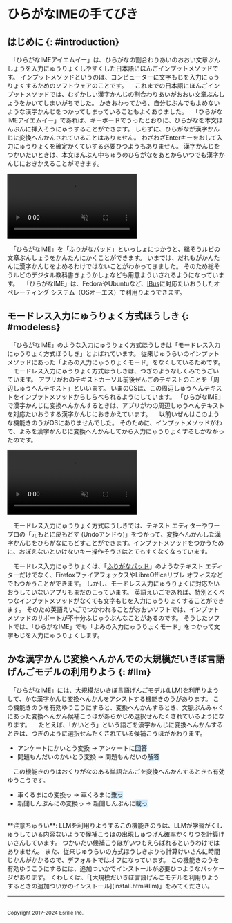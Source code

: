# ひらがなIMEの￹手￺て￻びき

## はじめに {: #introduction}

　「ひらがな￹IME￺アイエムイー￻」は、ひらがなの￹割合￺わりあい￻のおおい￹文章￺ぶんしょう￻を￹入力￺にゅうりょく￻しやすくした￹日本語￺にほんご￻インプットメソッドです。
インプットメソッドというのは、コンピューターに￹文字￺もじ￻を￹入力￺にゅうりょく￻するためのソフトウェアのことです。
　これまでの￹日本語￺にほんご￻インプットメソッドでは、むずかしい￹漢字￺かんじ￻の￹割合￺わりあい￻がおおい￹文章￺ぶんしょう￻をかいてしまいがちでした。
かきおわってから、￹自分￺じぶん￻でもよめないような￹漢字￺かんじ￻をつかってしまっていることもよくありました。
　「ひらがな￹IME￺アイエムイー￻」であれば、キーボードでうったとおりに、ひらがなを￹本文￺ほんぶん￻に￹挿入￺そうにゅう￻することができます。
しらずに、ひらがなが￹漢字￺かんじ￻に￹変換￺へんかん￻されていることはありません。
わざわざ<span class='key'>Enter</span>キーをおして￹入力￺にゅうりょく￻を￹確定￺かくてい￻する￹必要￺ひつよう￻もありません。
￹漢字￺かんじ￻をつかいたいときは、￹本文￺ほんぶん￻￹中￺ちゅう￻のひらがなをあとからいつでも￹漢字￺かんじ￻におきかえることができます。

<video controls autoplay muted playsinline>
<source src='screenshot.webm' type='video/webm'>
スクリーンショット
</video>

　「ひらがなIME」を「[ふりがなパッド](https://github.com/esrille/furiganapad)」といっしょにつかうと、￹総￺そう￻ルビの￹文章￺ぶんしょう￻をかんたんにかくことができます。
いまでは、だれもがかんたんに￹漢字￺かんじ￻をよめるわけではないことがわかってきました。
そのため￹総￺そう￻ルビのデジタル￹教科書￺きょうかしょ￻なども￹用意￺ようい￻されるようになっています。
　「ひらがなIME」は、FedoraやUbuntuなど、[IBus](https://github.com/ibus/ibus/wiki)に￹対応￺たいおう￻したオペレーティング システム（￹OS￺オーエス￻）で￹利用￺りよう￻できます。

## モードレス￹入力￺にゅうりょく￻￹方式￺ほうしき￻ {: #modeless}

　「ひらがなIME」のような￹入力￺にゅうりょく￻￹方式￺ほうしき￻は「モードレス￹入力￺にゅうりょく￻￹方式￺ほうしき￻」とよばれています。
￹従来￺じゅうらい￻のインプットメソッドにあった「よみの￹入力￺にゅうりょく￻モード」をなくしているためです。
　モードレス￹入力￺にゅうりょく￻￹方式￺ほうしき￻は、つぎのようなしくみでうごいています。
アプリがわのテキストカーソル￹前後￺ぜんご￻のテキストのことを「￹周辺￺しゅうへん￻テキスト」といいます。
いまのOSは、この￹周辺￺しゅうへん￻テキストをインプットメソッドからしらべられるようにしています。
「ひらがなIME」で￹漢字￺かんじ￻に￹変換￺へんかん￻するときは、アプリがわの￹周辺￺しゅうへん￻テキストを￹対応￺たいおう￻する￹漢字￺かんじ￻におきかえています。
　￹以前￺いぜん￻はこのような￹機能￺きのう￻がOSにありませんでした。
そのために、インプットメソッドがわで、よみを￹漢字￺かんじ￻に￹変換￺へんかん￻してから￹入力￺にゅうりょく￻するしかなかったのです。

<video controls autoplay muted playsinline>
<source src='undo.webm' type='video/webm'>
変換を元に戻す
</video>

　モードレス￹入力￺にゅうりょく￻￹方式￺ほうしき￻では、テキスト エディターやワープロの「￹元￺もと￻に￹戻￺もど￻す (￹Undo￺アンドゥ￻)」をつかって、￹変換￺へんかん￻した￹漢字￺かんじ￻をひらがなにもどすことができます。インプットメソッドをつかうために、おぼえないといけないキー￹操作￺そうさ￻はとてもすくなくなっています。

　モードレス￹入力￺にゅうりょく￻は、「[ふりがなパッド](https://github.com/esrille/furiganapad)」のようなテキスト エディターだけでなく、￹Firefox￺ファイアフォックス￻や￹LibreOffice￺リブレ オフィス￻などでもつかうことができます。
しかし、モードレス￹入力￺にゅうりょく￻に￹対応￺たいおう￻していないアプリもまだのこっています。
￹英語￺えいご￻であれば、￹特別￺とくべつ￻なインプットメソッドがなくても￹文字￺もじ￻を￹入力￺にゅうりょく￻することができます。
そのため￹英語￺えいご￻でつかわれることがおおいソフトでは、インプットメソッドのサポートが￹不十分￺ふじゅうぶん￻なことがあるのです。
そうしたソフトでは、「ひらがなIME」でも「よみの￹入力￺にゅうりょく￻モード」をつかって￹文字￺もじ￻を￹入力￺にゅうりょく￻します。

## かな￹漢字￺かんじ￻￹変換￺へんかん￻での￹大規模￺だいきぼ￻￹言語￺げんご￻モデルの￹利用￺りよう￻ {: #llm}

　「ひらがなIME」には、￹大規模￺だいきぼ￻￹言語￺げんご￻モデル(LLM)を￹利用￺りよう￻して、かな￹漢字￺かんじ￻￹変換￺へんかん￻をアシストする￹機能￺きのう￻があります。
この￹機能￺きのう￻を￹有効￺ゆうこう￻にすると、￹変換￺へんかん￻するとき、￹文脈￺ぶんみゃく￻にあった￹変換￺へんかん￻￹候補￺こうほ￻があらかじめ￹選択￺せんたく￻されているようになります。
　たとえば、「かいとう」という￹語￺ご￻を￹漢字￺かんじ￻に￹変換￺へんかん￻するときは、つぎのように￹選択￺せんたく￻されている￹候補￺こうほ￻がかわります。

- アンケートにかいとう<span class='key'>変換</span> → アンケートに<span style="background-color:#d1eaff">回答</span>
- ￹問題￺もんだい￻のかいとう<span class='key'>変換</span> → ￹問題￺もんだい￻の<span style="background-color:#d1eaff">解答</span>

　この￹機能￺きのう￻はおくりがなのある￹単語￺たんご￻を￹変換￺へんかん￻するときも￹有効￺ゆうこう￻です。

- ￹車￺くるま￻にの<span class='key'>変換</span>っ → ￹車￺くるま￻に<span style="background-color:#d1eaff">乗っ</span>
- ￹新聞￺しんぶん￻にの<span class='key'>変換</span>っ → ￹新聞￺しんぶん￻に<span style="background-color:#d1eaff">載っ</span>

<br>
**￹注意￺ちゅうい￻**: LLMを￹利用￺りよう￻するこの￹機能￺きのう￻は、LLMが￹学習￺がくしゅう￻している￹内容￺ないよう￻で￹候補￺こうほ￻の￹出現￺しゅつげん￻￹確率￺かくりつ￻を￹計算￺けいさん￻しています。
つかいたい￹候補￺こうほ￻がいつもえらばれるというわけではありません。
また、￹従来￺じゅうらい￻の￹方式￺ほうしき￻よりも￹計算￺けいさん￻に￹時間￺じかん￻がかかるので、デフォルトではオフになっています。
この￹機能￺きのう￻を￹有効￺ゆうこう￻にするには、￹追加￺ついか￻でインストールが￹必要￺ひつよう￻なパッケージがあります。
くわしくは、「[￹大規模￺だいきぼ￻￹言語￺げんご￻モデルを￹利用￺りよう￻するときの￹追加￺ついか￻のインストール](install.html#llm)」をみてください。

<hr>
<br><small>Copyright 2017-2024 Esrille Inc.</small>

